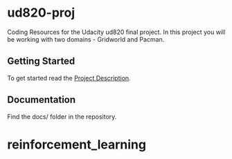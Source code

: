ud820-proj
==========

Coding Resources for the Udacity ud820 final project. In this project you will be working with two domains - Gridworld and Pacman.

Getting Started
---------------

To get started read the [Project Description][1].

Documentation
--------------
Find the docs/ folder in the repository.

[1]:https://docs.google.com/document/d/1NN6shM9oB_sdppT6zsVFuQrSuJ077Jg5oyQQIV8TXgk/pub
# reinforcement_learning
